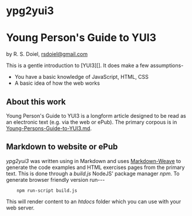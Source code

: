 ypg2yui3
========

# Young Person's Guide to YUI3

by R. S. Doiel, <rsdoiel@gmail.com>

This is a gentle introduction to [YUI3][]. It does make a few assumptions-

* You have a basic knowledge of JavaScript, HTML, CSS
* A basic idea of how the web works

## About this work

Young Person's Guide to YUI3 is a longform article designed to be read as an 
electronic text (e.g. via the web or ePub). The primary corpous is in 
[Young-Persons-Guide-to-YUI3.md](Young-Persons-Guide-to-YUI3.md).

## Markdown to website or ePub

_ypg2yui3_ was written using in Markdown and uses [Markdown-Weave](http://github.com/rsdoiel/mweave)
to generate the code examples and HTML exercises pages from the primary text. This is
done through a _build.js_ NodeJS' package manager _npm_. To generate browser friendly version run---

```Shell
    npm run-script build.js
```

This will render content to an _htdocs_ folder which you can use with your web server.




